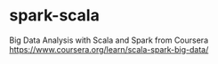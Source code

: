 # spark-scala
Big Data Analysis with Scala and Spark from Coursera
https://www.coursera.org/learn/scala-spark-big-data/
